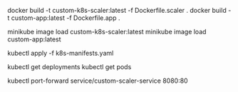 
docker build -t custom-k8s-scaler:latest -f Dockerfile.scaler .
docker build -t custom-app:latest -f Dockerfile.app .

minikube image load custom-k8s-scaler:latest
minikube image load custom-app:latest



kubectl apply -f k8s-manifests.yaml



kubectl get deployments
kubectl get pods

kubectl port-forward service/custom-scaler-service 8080:80
